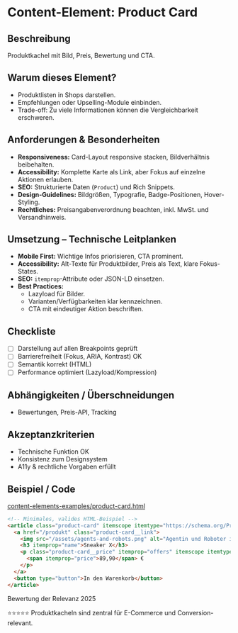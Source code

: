# Content-Element: Product Card

## Beschreibung
Produktkachel mit Bild, Preis, Bewertung und CTA.

## Warum dieses Element?
- Produktlisten in Shops darstellen.
- Empfehlungen oder Upselling-Module einbinden.
- Trade-off: Zu viele Informationen können die Vergleichbarkeit erschweren.

## Anforderungen & Besonderheiten
- **Responsiveness:** Card-Layout responsive stacken, Bildverhältnis beibehalten.
- **Accessibility:** Komplette Karte als Link, aber Fokus auf einzelne Aktionen erlauben.
- **SEO:** Strukturierte Daten (`Product`) und Rich Snippets.
- **Design-Guidelines:** Bildgrößen, Typografie, Badge-Positionen, Hover-Styling.
- **Rechtliches:** Preisangabenverordnung beachten, inkl. MwSt. und Versandhinweis.

## Umsetzung – Technische Leitplanken
- **Mobile First:** Wichtige Infos priorisieren, CTA prominent.
- **Accessibility:** Alt-Texte für Produktbilder, Preis als Text, klare Fokus-States.
- **SEO:** `itemprop`-Attribute oder JSON-LD einsetzen.
- **Best Practices:**
  - Lazyload für Bilder.
  - Varianten/Verfügbarkeiten klar kennzeichnen.
  - CTA mit eindeutiger Aktion beschriften.

## Checkliste
- [ ] Darstellung auf allen Breakpoints geprüft
- [ ] Barrierefreiheit (Fokus, ARIA, Kontrast) OK
- [ ] Semantik korrekt (HTML)
- [ ] Performance optimiert (Lazyload/Kompression)

## Abhängigkeiten / Überschneidungen
- Bewertungen, Preis-API, Tracking

## Akzeptanzkriterien
- Technische Funktion OK
- Konsistenz zum Designsystem
- A11y & rechtliche Vorgaben erfüllt

## Beispiel / Code
[content-elements-examples/product-card.html](../content-elements-examples/product-card.html)

```html
<!-- Minimales, valides HTML-Beispiel -->
<article class="product-card" itemscope itemtype="https://schema.org/Product">
  <a href="/produkt" class="product-card__link">
    <img src="/assets/agents-and-robots.png" alt="Agentin und Roboter in einer futuristischen Stadt bei Nacht" loading="lazy" itemprop="image">
    <h3 itemprop="name">Sneaker X</h3>
    <p class="product-card__price" itemprop="offers" itemscope itemtype="https://schema.org/Offer">
      <span itemprop="price">89,90</span> €
    </p>
  </a>
  <button type="button">In den Warenkorb</button>
</article>
```

Bewertung der Relevanz 2025

⭐⭐⭐⭐⭐ Produktkacheln sind zentral für E-Commerce und Conversion-relevant.
